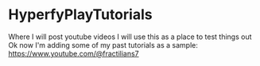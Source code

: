# HyperfyPlayTutorials
Where I will post youtube videos
I will use this as a place to test things out
Ok now I'm adding some of my past tutorials as a sample: https://www.youtube.com/@fractilians7
